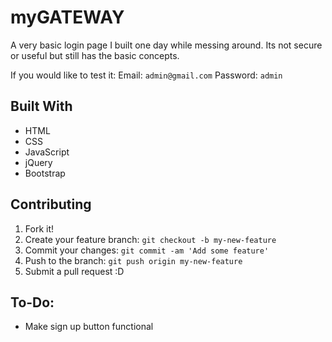 # myGATEWAY

A very basic login page I built one day while messing around.  Its not secure or useful but still has the basic concepts.


If you would like to test it:
Email: `admin@gmail.com`
Password: `admin`

## Built With

  * HTML
  * CSS
  * JavaScript
  * jQuery
  * Bootstrap

## Contributing

1. Fork it!
2. Create your feature branch: `git checkout -b my-new-feature`
3. Commit your changes: `git commit -am 'Add some feature'`
4. Push to the branch: `git push origin my-new-feature`
5. Submit a pull request :D

## To-Do:

  * Make sign up button functional

